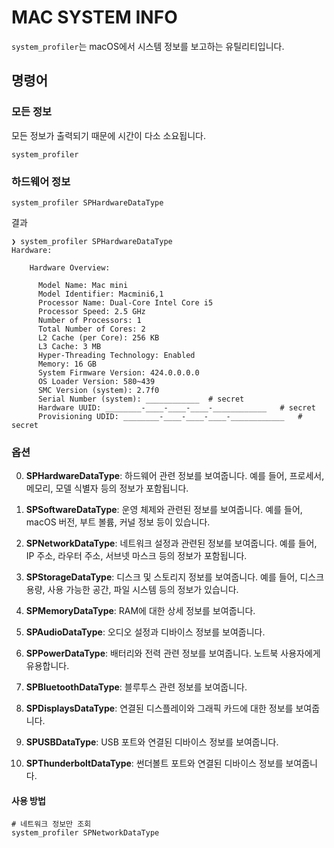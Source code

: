 # MAC SYSTEM INFO

`system_profiler`는 macOS에서 시스템 정보를 보고하는 유틸리티입니다.

## 명령어

### 모든 정보

모든 정보가 출력되기 때문에 시간이 다소 소요됩니다.

```shell
system_profiler
```

### 하드웨어 정보

```shell
system_profiler SPHardwareDataType
```

결과

```shell
❯ system_profiler SPHardwareDataType
Hardware:

    Hardware Overview:

      Model Name: Mac mini
      Model Identifier: Macmini6,1
      Processor Name: Dual-Core Intel Core i5
      Processor Speed: 2.5 GHz
      Number of Processors: 1
      Total Number of Cores: 2
      L2 Cache (per Core): 256 KB
      L3 Cache: 3 MB
      Hyper-Threading Technology: Enabled
      Memory: 16 GB
      System Firmware Version: 424.0.0.0.0
      OS Loader Version: 580~439
      SMC Version (system): 2.7f0
      Serial Number (system): ____________  # secret
      Hardware UUID: ________-____-____-____-____________   # secret
      Provisioning UDID: ________-____-____-____-____________   # secret
```

### 옵션

0. **SPHardwareDataType**: 하드웨어 관련 정보를 보여줍니다. 예를 들어, 프로세서, 메모리, 모델 식별자 등의 정보가 포함됩니다.

1. **SPSoftwareDataType**: 운영 체제와 관련된 정보를 보여줍니다. 예를 들어, macOS 버전, 부트 볼륨, 커널 정보 등이 있습니다.

2. **SPNetworkDataType**: 네트워크 설정과 관련된 정보를 보여줍니다. 예를 들어, IP 주소, 라우터 주소, 서브넷 마스크 등의 정보가 포함됩니다.

3. **SPStorageDataType**: 디스크 및 스토리지 정보를 보여줍니다. 예를 들어, 디스크 용량, 사용 가능한 공간, 파일 시스템 등의 정보가 있습니다.

4. **SPMemoryDataType**: RAM에 대한 상세 정보를 보여줍니다.

5. **SPAudioDataType**: 오디오 설정과 디바이스 정보를 보여줍니다.

6. **SPPowerDataType**: 배터리와 전력 관련 정보를 보여줍니다. 노트북 사용자에게 유용합니다.

7. **SPBluetoothDataType**: 블루투스 관련 정보를 보여줍니다.

8. **SPDisplaysDataType**: 연결된 디스플레이와 그래픽 카드에 대한 정보를 보여줍니다.

9. **SPUSBDataType**: USB 포트와 연결된 디바이스 정보를 보여줍니다.

10. **SPThunderboltDataType**: 썬더볼트 포트와 연결된 디바이스 정보를 보여줍니다.

#### 사용 방법

```shell
# 네트워크 정보만 조회
system_profiler SPNetworkDataType
```
